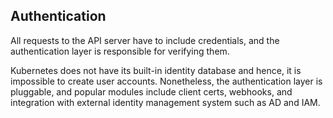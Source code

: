 ## Authentication

All requests to the API server have to include credentials, and the authentication layer is responsible for verifying them.

Kubernetes does not have its built-in identity database and hence, it is impossible to create user accounts. Nonetheless, the authentication layer is pluggable, and popular modules include client certs, webhooks, and integration with external identity management system such as AD and IAM.
